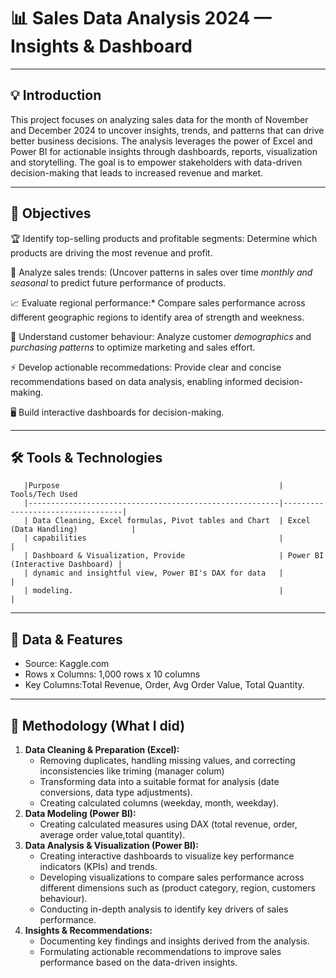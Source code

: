# 📊 Sales Data Analysis 2024 — Insights & Dashboard

---

## 💡 Introduction
This project focuses on analyzing sales data for the month of November and December 2024 to uncover insights, trends, and patterns that can drive better business decisions. The analysis leverages the power of Excel and Power BI for actionable insights through dashboards, reports, visualization and storytelling. The goal is to empower stakeholders with data-driven decision-making that leads to increased revenue and market.

---

## 🎯 Objectives

🏆 Identify top-selling products and profitable segments: Determine which products are driving the most revenue and profit.

🔎 Analyze sales trends: (Uncover patterns in sales over time *monthly and seasonal* to predict future performance of products.

📈 Evaluate regional performance:* Compare sales performance across different geographic regions to identify area of strength and weekness.

📌 Understand customer behaviour: Analyze customer *demographics* and *purchasing patterns* to optimize marketing and sales effort.

⚡ Develop actionable recommedations: Provide clear and concise recommendations based on data analysis, enabling informed decision-making.
 
🖥️ Build interactive dashboards for decision-making.

---

## 🛠️ Tools & Technologies         

       |Purpose                                                 | Tools/Tech Used                                  
       |--------------------------------------------------------|----------------------------------|
       | Data Cleaning, Excel formulas, Pivot tables and Chart  | Excel (Data Handling)            |                     
       | capabilities                                           |                                  |                              
       | Dashboard & Visualization, Provide                     | Power BI (Interactive Dashboard) |
       | dynamic and insightful view, Power BI's DAX for data   |                                  |
       | modeling.                                              |                                  |         

---

## 🧰 Data & Features
* Source: Kaggle.com
* Rows x Columns: 1,000 rows x 10 columns
* Key Columns:Total Revenue, Order, Avg Order Value, Total Quantity.

---

## 🧹 Methodology (What I did)
1.  **Data Cleaning & Preparation (Excel):**
    *   Removing duplicates, handling missing values, and correcting inconsistencies like triming (manager colum)
    *   Transforming data into a suitable format for analysis (date conversions, data type adjustments).
    *   Creating calculated columns (weekday, month, weekday).
2.  **Data Modeling (Power BI):**
    *   Creating calculated measures using DAX (total revenue, order, average order value,total quantity).
3.  **Data Analysis & Visualization (Power BI):**
    *   Creating interactive dashboards to visualize key performance indicators (KPIs) and trends.
    *   Developing visualizations to compare sales performance across different dimensions such as (product category, region, customers behaviour).
    *   Conducting in-depth analysis to identify key drivers of sales performance.
4.  **Insights & Recommendations:**
    *   Documenting key findings and insights derived from the analysis.
    *   Formulating actionable recommendations to improve sales performance based on the data-driven insights.




